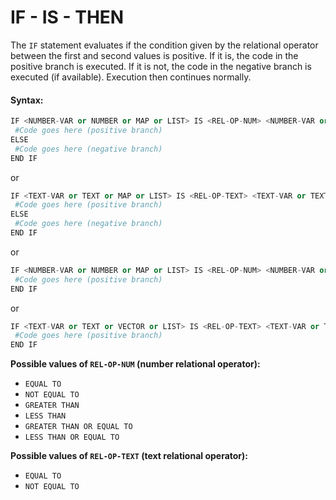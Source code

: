 # IF - IS - THEN

The `IF` statement evaluates if the condition given by the relational operator between the first and second values is positive. If it is, the code in the positive branch is executed. If it is not, the code in the negative branch is executed \(if available\). Execution then continues normally.

#### Syntax:

```python
IF <NUMBER-VAR or NUMBER or MAP or LIST> IS <REL-OP-NUM> <NUMBER-VAR or NUMBER or MAP or LIST> THEN
 #Code goes here (positive branch)
ELSE
 #Code goes here (negative branch)
END IF
```

or

```python
IF <TEXT-VAR or TEXT or MAP or LIST> IS <REL-OP-TEXT> <TEXT-VAR or TEXT or MAP or LIST> THEN
 #Code goes here (positive branch)
ELSE
 #Code goes here (negative branch)
END IF
```

or

```python
IF <NUMBER-VAR or NUMBER or MAP or LIST> IS <REL-OP-NUM> <NUMBER-VAR or NUMBER or MAP or LIST> THEN
 #Code goes here (positive branch)
END IF
```

or

```python
IF <TEXT-VAR or TEXT or VECTOR or LIST> IS <REL-OP-TEXT> <TEXT-VAR or TEXT or VECTOR or LIST> THEN
 #Code goes here (positive branch)
END IF
```

**Possible values of `REL-OP-NUM` \(number relational operator\):**

* `EQUAL TO`
* `NOT EQUAL TO`
* `GREATER THAN`
* `LESS THAN`
* `GREATER THAN OR EQUAL TO`
* `LESS THAN OR EQUAL TO`

**Possible values of `REL-OP-TEXT` \(text relational operator\):**

* `EQUAL TO`
* `NOT EQUAL TO`
